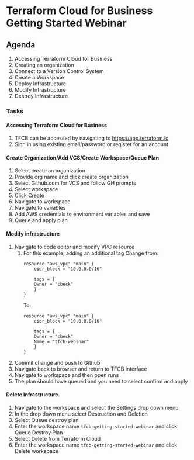 # Terraform Cloud for Business Getting Started Webinar

## Agenda

1. Accessing Terraform Cloud for Business
2. Creating an organization
3. Connect to a Version Control System
4. Create a Workspace
5. Deploy Infrastructure
5. Modify Infrastructure
6. Destroy Infrastructure

### Tasks

#### Accessing Terraform Cloud for Business

1. TFCB can be accessed by navigating to https://app.terraform.io
2. Sign in using existing email/password or register for an account

#### Create Organization/Add VCS/Create Workspace/Queue Plan

1. Select create an organization
2. Provide org name and click create organization
3. Select Github.com for VCS and follow GH prompts
4. Select workspace
5. Click Create
6. Navigate to workspace
7. Navigate to variables
8. Add AWS credentials to environment variables and save
9. Queue and apply plan

#### Modify infrastructure

1. Navigate to code editor and modify VPC resource
    1. For this example, adding an additional tag
        Change from:
        ```
        resource "aws_vpc" "main" {
            cidr_block = "10.0.0.0/16"

            tags = {
            Owner = "cbeck"
            }
        }
        ```
        To:
        ```
        resource "aws_vpc" "main" {
            cidr_block = "10.0.0.0/16"

            tags = {
            Owner = "cbeck"
            Name = "tfcb-webinar"
            }
        }
        ```
2. Commit change and push to Github
3. Navigate back to browser and return to TFCB interface
4. Navigate to workspace and then open runs
5. The plan should have queued and you need to select confirm and apply

#### Delete Infrastructure

1. Navigate to the workspace and select the Settings drop down menu
2. In the drop down menu select Destruction and Deletion 
3. Select Queue destroy plan
4. Enter the workspace name `tfcb-getting-started-webinar` and click Queue Destroy Plan
5. Select Delete from Terraform Cloud
6. Enter the workspace name `tfcb-getting-started-webinar` and click Delete workspace
        